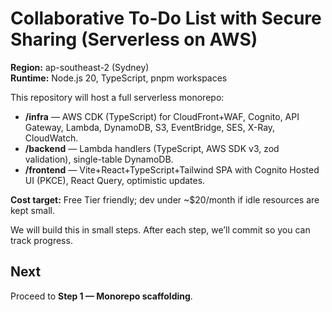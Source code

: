# Collaborative To-Do List with Secure Sharing (Serverless on AWS)

**Region:** ap-southeast-2 (Sydney)  
**Runtime:** Node.js 20, TypeScript, pnpm workspaces

This repository will host a full serverless monorepo:
- **/infra** — AWS CDK (TypeScript) for CloudFront+WAF, Cognito, API Gateway, Lambda, DynamoDB, S3, EventBridge, SES, X-Ray, CloudWatch.
- **/backend** — Lambda handlers (TypeScript, AWS SDK v3, zod validation), single-table DynamoDB.
- **/frontend** — Vite+React+TypeScript+Tailwind SPA with Cognito Hosted UI (PKCE), React Query, optimistic updates.

**Cost target:** Free Tier friendly; dev under ~$20/month if idle resources are kept small.

We will build this in small steps. After each step, we’ll commit so you can track progress.

## Next
Proceed to **Step 1 — Monorepo scaffolding**.
